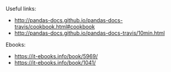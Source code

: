 
Useful links:
  - http://pandas-docs.github.io/pandas-docs-travis/cookbook.html#cookbook
  - http://pandas-docs.github.io/pandas-docs-travis/10min.html

Ebooks:
- https://it-ebooks.info/book/5969/
- https://it-ebooks.info/book/1041/
